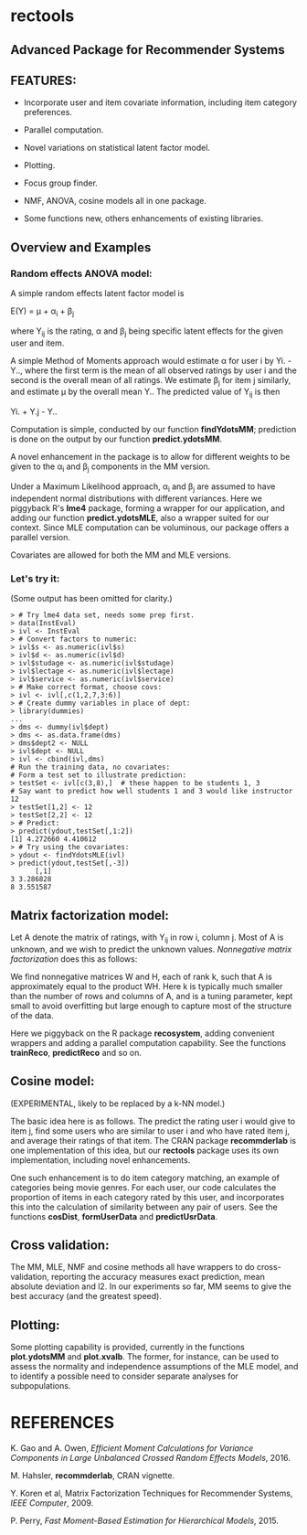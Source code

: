 # rectools

## Advanced Package for Recommender Systems

## FEATURES:

* Incorporate user and item covariate information, including item
  category preferences.

* Parallel computation.

* Novel variations on statistical latent factor model.

* Plotting.

* Focus group finder.

* NMF, ANOVA, cosine models all in one package.

* Some functions new, others enhancements of existing libraries.

## Overview and Examples

### Random effects ANOVA model:

A simple random effects latent factor model is

E(Y) =  &mu; + &alpha;<sub>i</sub> + &beta;<sub>j</sub>

where Y<sub>ij</sub> is the rating, &alpha; and &beta;<sub>j</sub> being
specific latent effects for the given user and item.

A simple Method of Moments approach would estimate &alpha; for user i by
Yi. - Y.., where the first term is the mean of all observed ratings by
user i and the second is the overall mean of all ratings.  We estimate
&beta;<sub>j</sub> for item j similarly, and estimate &mu; by the overall
mean Y..  The predicted value of Y<sub>ij</sub> is then

Yi. + Y.j - Y..

Computation is simple, conducted by our function **findYdotsMM**;
prediction is done on the output by our function **predict.ydotsMM**.

A novel enhancement in the package is to allow for different weights to
be given to the &alpha;<sub>i</sub> and &beta;<sub>j</sub> components in
the MM version.

Under a Maximum Likelihood approach, &alpha;<sub>i</sub> and
&beta;<sub>j</sub> are assumed to have independent normal distributions
with different variances.  Here we piggyback R's **lme4** package,
forming a wrapper for our application, and adding our function
**predict.ydotsMLE**, also a wrapper suited for our context.  Since MLE
computation can be voluminous, our package offers a parallel version.

Covariates are allowed for both the MM and MLE versions.

### Let's try it:

(Some output has been omitted for clarity.)

```
> # Try lme4 data set, needs some prep first.
> data(InstEval)
> ivl <- InstEval
> # Convert factors to numeric:
> ivl$s <- as.numeric(ivl$s)
> ivl$d <- as.numeric(ivl$d)
> ivl$studage <- as.numeric(ivl$studage)
> ivl$lectage <- as.numeric(ivl$lectage)
> ivl$service <- as.numeric(ivl$service)
> # Make correct format, choose covs:
> ivl <- ivl[,c(1,2,7,3:6)]
> # Create dummy variables in place of dept:
> library(dummies)
...
> dms <- dummy(ivl$dept)
> dms <- as.data.frame(dms)
> dms$dept2 <- NULL
> ivl$dept <- NULL
> ivl <- cbind(ivl,dms)
# Run the training data, no covariates:
# Form a test set to illustrate prediction:
> testSet <- ivl[c(3,8),]  # these happen to be students 1, 3
# Say want to predict how well students 1 and 3 would like instructor 12
> testSet[1,2] <- 12
> testSet[2,2] <- 12
> # Predict:
> predict(ydout,testSet[,1:2])  
[1] 4.272660 4.410612
> # Try using the covariates:
> ydout <- findYdotsMLE(ivl)
> predict(ydout,testSet[,-3])  
      [,1]
3 3.286828
8 3.551587
```

## Matrix factorization model:

Let A denote the matrix of ratings, with Y<sub>ij</sub> in row i, column
j.  Most of A is unknown, and we wish to predict the unknown values.
*Nonnegative matrix factorization* does this as follows:

We find nonnegative matrices W and H, each of rank k, such that A is
approximately equal to the product WH.  Here k is typically much smaller
than the number of rows and columns of A, and is a tuning parameter,
kept small to avoid overfitting but large enough to capture most of the
structure of the data.

Here we piggyback on the R package **recosystem**, adding convenient
wrappers and adding a parallel computation capability.  See the
functions **trainReco**, **predictReco** and so on.

## Cosine model:

(EXPERIMENTAL, likely to be replaced by a k-NN model.)

The basic idea here is as follows.  The predict the rating user i would
give to item j, find some users who are similar to user i and who have
rated item j, and average their ratings of that item.  The CRAN package
**recommderlab** is one implementation of this idea, but our
**rectools** package uses its own implementation, including novel
enhancements.

One such enhancement is to do item category matching, an example of
categories being movie genres.  For each user, our code calculates the
proportion of items in each category rated by this user, and
incorporates this into the calculation of similarity between any pair of
users.  See the functions **cosDist**, **formUserData** and
**predictUsrData**.

## Cross validation:

The MM, MLE, NMF and cosine methods all have wrappers to do
cross-validation, reporting the accuracy measures exact prediction, mean
absolute deviation and l2.  In our experiments so far, MM seems to give
the best accuracy (and the greatest speed).

## Plotting:

Some plotting capability is provided, currently in the functions
**plot.ydotsMM** and **plot.xvalb**.  The former, for instance, can be
used to assess the normality and independence assumptions of the MLE
model, and to identify a possible need to consider separate analyses for
subpopulations.


# REFERENCES

K. Gao and A. Owen, *Efficient Moment Calculations for Variance
Components in Large Unbalanced Crossed Random Effects Models*, 2016.

M. Hahsler, **recommderlab**, CRAN vignette.

Y. Koren et al, Matrix Factorization Techniques for Recommender 
Systems, *IEEE Computer*, 2009.

P. Perry, *Fast Moment-Based Estimation for Hierarchical Models*, 2015.

